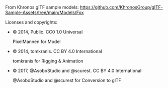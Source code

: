 From Khronos glTF sample models:
https://github.com/KhronosGroup/glTF-Sample-Assets/tree/main/Models/Fox

Licenses and copyrights:

- © 2014, Public. CC0 1.0 Universal

    PixelMannen for Model

- © 2014, tomkranis. CC BY 4.0 International

    tomkranis for Rigging & Animation

- © 2017, @AsoboStudio and @scurest. CC BY 4.0 International

    @AsoboStudio and @scurest for Conversion to glTF
